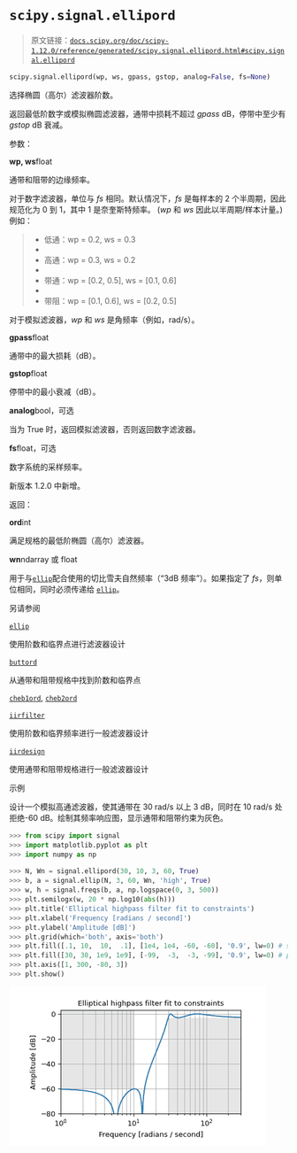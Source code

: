 # `scipy.signal.ellipord`

> 原文链接：[`docs.scipy.org/doc/scipy-1.12.0/reference/generated/scipy.signal.ellipord.html#scipy.signal.ellipord`](https://docs.scipy.org/doc/scipy-1.12.0/reference/generated/scipy.signal.ellipord.html#scipy.signal.ellipord)

```py
scipy.signal.ellipord(wp, ws, gpass, gstop, analog=False, fs=None)
```

选择椭圆（高尔）滤波器阶数。

返回最低阶数字或模拟椭圆滤波器，通带中损耗不超过 *gpass* dB，停带中至少有 *gstop* dB 衰减。

参数：

**wp, ws**float

通带和阻带的边缘频率。

对于数字滤波器，单位与 *fs* 相同。默认情况下，*fs* 是每样本的 2 个半周期，因此规范化为 0 到 1，其中 1 是奈奎斯特频率。 (*wp* 和 *ws* 因此以半周期/样本计量。) 例如：

> +   低通：wp = 0.2, ws = 0.3
> +   
> +   高通：wp = 0.3, ws = 0.2
> +   
> +   带通：wp = [0.2, 0.5], ws = [0.1, 0.6]
> +   
> +   带阻：wp = [0.1, 0.6], ws = [0.2, 0.5]

对于模拟滤波器，*wp* 和 *ws* 是角频率（例如，rad/s）。

**gpass**float

通带中的最大损耗（dB）。

**gstop**float

停带中的最小衰减（dB）。

**analog**bool，可选

当为 True 时，返回模拟滤波器，否则返回数字滤波器。

**fs**float，可选

数字系统的采样频率。

新版本 1.2.0 中新增。

返回：

**ord**int

满足规格的最低阶椭圆（高尔）滤波器。

**wn**ndarray 或 float

用于与[`ellip`](https://docs.scipy.org/doc/scipy-1.12.0/reference/generated/scipy.signal.ellip.html#scipy.signal.ellip "scipy.signal.ellip")配合使用的切比雪夫自然频率（“3dB 频率”）。如果指定了 *fs*，则单位相同，同时必须传递给 [`ellip`](https://docs.scipy.org/doc/scipy-1.12.0/reference/generated/scipy.signal.ellip.html#scipy.signal.ellip "scipy.signal.ellip")。

另请参阅

[`ellip`](https://docs.scipy.org/doc/scipy-1.12.0/reference/generated/scipy.signal.ellip.html#scipy.signal.ellip "scipy.signal.ellip")

使用阶数和临界点进行滤波器设计

[`buttord`](https://docs.scipy.org/doc/scipy-1.12.0/reference/generated/scipy.signal.buttord.html#scipy.signal.buttord "scipy.signal.buttord")

从通带和阻带规格中找到阶数和临界点

[`cheb1ord`](https://docs.scipy.org/doc/scipy-1.12.0/reference/generated/scipy.signal.cheb1ord.html#scipy.signal.cheb1ord "scipy.signal.cheb1ord"), [`cheb2ord`](https://docs.scipy.org/doc/scipy-1.12.0/reference/generated/scipy.signal.cheb2ord.html#scipy.signal.cheb2ord "scipy.signal.cheb2ord")

[`iirfilter`](https://docs.scipy.org/doc/scipy-1.12.0/reference/generated/scipy.signal.iirfilter.html#scipy.signal.iirfilter "scipy.signal.iirfilter")

使用阶数和临界频率进行一般滤波器设计

[`iirdesign`](https://docs.scipy.org/doc/scipy-1.12.0/reference/generated/scipy.signal.iirdesign.html#scipy.signal.iirdesign "scipy.signal.iirdesign")

使用通带和阻带规格进行一般滤波器设计

示例

设计一个模拟高通滤波器，使其通带在 30 rad/s 以上 3 dB，同时在 10 rad/s 处拒绝-60 dB。绘制其频率响应图，显示通带和阻带约束为灰色。

```py
>>> from scipy import signal
>>> import matplotlib.pyplot as plt
>>> import numpy as np 
```

```py
>>> N, Wn = signal.ellipord(30, 10, 3, 60, True)
>>> b, a = signal.ellip(N, 3, 60, Wn, 'high', True)
>>> w, h = signal.freqs(b, a, np.logspace(0, 3, 500))
>>> plt.semilogx(w, 20 * np.log10(abs(h)))
>>> plt.title('Elliptical highpass filter fit to constraints')
>>> plt.xlabel('Frequency [radians / second]')
>>> plt.ylabel('Amplitude [dB]')
>>> plt.grid(which='both', axis='both')
>>> plt.fill([.1, 10,  10,  .1], [1e4, 1e4, -60, -60], '0.9', lw=0) # stop
>>> plt.fill([30, 30, 1e9, 1e9], [-99,  -3,  -3, -99], '0.9', lw=0) # pass
>>> plt.axis([1, 300, -80, 3])
>>> plt.show() 
```

![../../_images/scipy-signal-ellipord-1.png](img/0c66a01125583a9a48453659864d980a.png)
